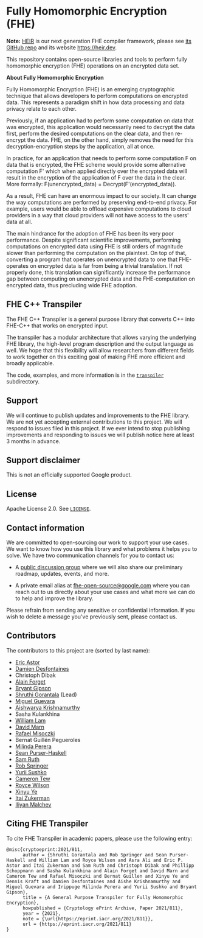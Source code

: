 # Fully Homomorphic Encryption (FHE)

**Note:**  [HEIR](https://github.com/google/heir) is our next generation FHE
compiler framework, please see [its GitHub repo](https://github.com/google/heir)
and its website https://heir.dev.

This repository contains open-source libraries and tools to perform fully
homomorphic encryption (FHE) operations on an encrypted data set.

**About Fully Homomorphic Encryption**

Fully Homomorphic Encryption (FHE) is an emerging cryptographic technique that
allows developers to perform computations on encrypted data. This represents a
paradigm shift in how data processing and data privacy relate to each other.

Previously, if an application had to perform some computation on data that was
encrypted, this application would necessarily need to decrypt the data first,
perform the desired computations on the clear data, and then re-encrypt the
data. FHE, on the other hand, simply removes the need for this
decryption-encryption steps by the application, all at once.

In practice, for an application that needs to perform some computation F on data
that is encrypted, the FHE scheme would provide some alternative computation F'
which when applied directly over the encrypted data will result in the
encryption of the application of F over the data in the clear. More formally:
F(unencrypted_data) = Decrypt(F'(encrypted_data)).

As a result, FHE can have an enormous impact to our society. It can change the
way computations are performed by preserving end-to-end privacy. For example,
users would be able to offload expensive computations to cloud providers in a
way that cloud providers will not have access to the users' data at all.

The main hindrance for the adoption of FHE has been its very poor performance.
Despite significant scientific improvements, performing computations on
encrypted data using FHE is still orders of magnitude slower than performing the
computation on the plaintext. On top of that, converting a program that operates
on unencrypted data to one that FHE-operates on encrypted data is far from being
a trivial translation. If not properly done, this translation can significantly
increase the performance gap between computing on unencrypted data and the
FHE-computation on encrypted data, thus precluding wide FHE adoption.

## FHE C++ Transpiler

The FHE C++ Transpiler is a general purpose library that converts C++ into
FHE-C++ that works on encrypted input.

The transpiler has a modular architecture that allows varying the underlying FHE
library, the high-level program description and the output language as well. We
hope that this flexibility will allow researchers from different fields to work
together on this exciting goal of making FHE more efficient and broadly
applicable.

The code, examples, and more information is in the [`transpiler`](./transpiler/)
subdirectory.

## Support

We will continue to publish updates and improvements to the FHE library. We are
not yet accepting external contributions to this project. We will respond to
issues filed in this project. If we ever intend to stop publishing improvements
and responding to issues we will publish notice here at least 3 months in
advance.

## Support disclaimer

This is not an officially supported Google product.

## License

Apache License 2.0. See [`LICENSE`](./LICENSE).

## Contact information

We are committed to open-sourcing our work to support your use cases. We want to
know how you use this library and what problems it helps you to solve. We have
two communication channels for you to contact us:

*   A
    [public discussion group](https://groups.google.com/g/fhe-open-source-users)
    where we will also share our preliminary roadmap, updates, events, and more.

*   A private email alias at
    [fhe-open-source@google.com](mailto:fhe-open-source@google.com) where you
    can reach out to us directly about your use cases and what more we can do to
    help and improve the library.

Please refrain from sending any sensitive or confidential information. If you
wish to delete a message you've previously sent, please contact us.

## Contributors

The contributors to this project are (sorted by last name):

-   [Eric Astor](https://github.com/ericastor)
-   [Damien Desfontaines](https://desfontain.es/serious.html)
-   Christoph Dibak
-   [Alain Forget](https://people.scs.carleton.ca/~aforget/)
-   [Bryant Gipson](https://www.linkedin.com/in/bryant-gipson-33478419)
-   [Shruthi Gorantala](https://github.com/code-perspective) (Lead)
-   [Miguel Guevara](https://www.linkedin.com/in/miguel-guevara-8a5a332a)
-   [Aishwarya Krishnamurthy](https://www.linkedin.com/in/aishe-k)
-   Sasha Kulankhina
-   [William Lam](https://www.linkedin.com/in/william-m-lam)
-   [David Marn](http://dmarn.org)
-   [Rafael Misoczki](https://www.linkedin.com/in/rafael-misoczki-phd-24b33013)
-   Bernat Guillén Pegueroles
-   [Milinda Perera](https://milinda-perera.com)
-   [Sean Purser-Haskell](https://www.linkedin.com/in/sean-purser-haskell-30b5268)
-   [Sam Ruth](https://www.linkedin.com/in/samuelruth)
-   [Rob Springer](https://github.com/RobSpringer)
-   [Yurii Sushko](https://www.linkedin.com/in/midnighter)
-   [Cameron Tew](https://github.com/cam2337)
-   [Royce Wilson](https://research.google/people/RoyceJWilson)
-   [Xinyu Ye](https://github.com/xinyuye)
-   [Itai Zukerman](https://github.com/izuk)
-   [Iliyan Malchev](https://github.com/malchev)

## Citing FHE Transpiler

To cite FHE Transpiler in academic papers, please use the following entry:

```shell
@misc{cryptoeprint:2021/811,
      author = {Shruthi Gorantala and Rob Springer and Sean Purser-Haskell and William Lam and Royce Wilson and Asra Ali and Eric P. Astor and Itai Zukerman and Sam Ruth and Christoph Dibak and Phillipp Schoppmann and Sasha Kulankhina and Alain Forget and David Marn and Cameron Tew and Rafael Misoczki and Bernat Guillen and Xinyu Ye and Dennis Kraft and Damien Desfontaines and Aishe Krishnamurthy and Miguel Guevara and Irippuge Milinda Perera and Yurii Sushko and Bryant Gipson},
      title = {A General Purpose Transpiler for Fully Homomorphic Encryption},
      howpublished = {Cryptology ePrint Archive, Paper 2021/811},
      year = {2021},
      note = {\url{https://eprint.iacr.org/2021/811}},
      url = {https://eprint.iacr.org/2021/811}
}
```
